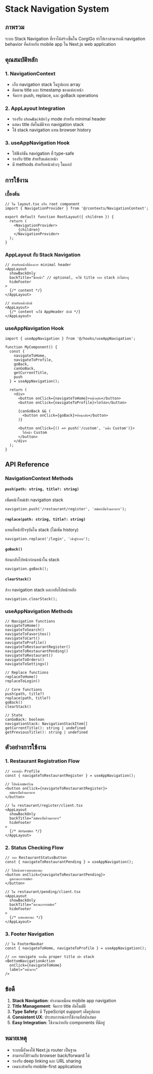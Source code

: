 # Stack Navigation System

## ภาพรวม

ระบบ Stack Navigation ที่เราได้สร้างขึ้นใน CorgiGo ทำให้เราสามารถมี navigation behavior ที่คล้ายกับ mobile app ใน Next.js web application

## คุณสมบัติหลัก

### 1. **NavigationContext** 
- เก็บ navigation stack ในรูปแบบ array
- ติดตาม title และ timestamp ของแต่ละหน้า
- จัดการ push, replace, และ goBack operations

### 2. **AppLayout Integration**
- รองรับ `showBackOnly` mode สำหรับ minimal header
- แสดง title อัตโนมัติจาก navigation stack
- ใช้ stack navigation แทน browser history

### 3. **useAppNavigation Hook**
- ให้ฟังก์ชัน navigation ที่ type-safe
- รองรับ title สำหรับแต่ละหน้า
- มี methods สำหรับหน้าต่างๆ ในแอป

## การใช้งาน

### เบื้องต้น

```tsx
// ใน layout.tsx หรือ root component
import { NavigationProvider } from '@/contexts/NavigationContext';

export default function RootLayout({ children }) {
  return (
    <NavigationProvider>
      {children}
    </NavigationProvider>
  );
}
```

### AppLayout กับ Stack Navigation

```tsx
// สำหรับหน้าที่ต้องการ minimal header
<AppLayout 
  showBackOnly 
  backTitle="ชื่อหน้า" // optional, จะใช้ title จาก stack ถ้าไม่ระบุ
  hideFooter
>
  {/* content */}
</AppLayout>

// สำหรับหน้าปกติ
<AppLayout>
  {/* content จะใช้ AppHeader ปกติ */}
</AppLayout>
```

### useAppNavigation Hook

```tsx
import { useAppNavigation } from '@/hooks/useAppNavigation';

function MyComponent() {
  const { 
    navigateToHome,
    navigateToProfile,
    goBack,
    canGoBack,
    getCurrentTitle,
    push
  } = useAppNavigation();

  return (
    <div>
      <button onClick={navigateToHome}>หน้าหลัก</button>
      <button onClick={navigateToProfile}>โปรไฟล์</button>
      
      {canGoBack && (
        <button onClick={goBack}>ย้อนกลับ</button>
      )}
      
      <button onClick={() => push('/custom', 'หน้า Custom')}>
        ไปหน้า Custom
      </button>
    </div>
  );
}
```

## API Reference

### NavigationContext Methods

#### `push(path: string, title?: string)`
เพิ่มหน้าใหม่เข้า navigation stack

```tsx
navigation.push('/restaurant/register', 'สมัครเปิดร้านอาหาร');
```

#### `replace(path: string, title?: string)`
แทนที่หน้าปัจจุบันใน stack (ไม่เพิ่ม history)

```tsx
navigation.replace('/login', 'เข้าสู่ระบบ');
```

#### `goBack()`
ย้อนกลับไปหน้าก่อนหน้าใน stack

```tsx
navigation.goBack();
```

#### `clearStack()`
ล้าง navigation stack และกลับไปหน้าหลัก

```tsx
navigation.clearStack();
```

### useAppNavigation Methods

```tsx
// Navigation functions
navigateToHome()
navigateToSearch()
navigateToFavorites()
navigateToCart()
navigateToProfile()
navigateToRestaurantRegister()
navigateToRestaurantPending()
navigateToRestaurant()
navigateToOrders()
navigateToSettings()

// Replace functions
replaceToHome()
replaceToLogin()

// Core functions
push(path, title?)
replace(path, title?)
goBack()
clearStack()

// State
canGoBack: boolean
navigationStack: NavigationStackItem[]
getCurrentTitle(): string | undefined
getPreviousTitle(): string | undefined
```

## ตัวอย่างการใช้งาน

### 1. Restaurant Registration Flow

```tsx
// จากหน้า Profile
const { navigateToRestaurantRegister } = useAppNavigation();

// ไปหน้าสมัครร้าน
<button onClick={navigateToRestaurantRegister}>
  สมัครเปิดร้านอาหาร
</button>

// ใน restaurant/register/client.tsx
<AppLayout 
  showBackOnly 
  backTitle="สมัครเปิดร้านอาหาร"
  hideFooter
>
  {/* ฟอร์มสมัคร */}
</AppLayout>
```

### 2. Status Checking Flow

```tsx
// จาก RestaurantStatusButton
const { navigateToRestaurantPending } = useAppNavigation();

// ไปหน้าตรวจสอบสถานะ
<button onClick={navigateToRestaurantPending}>
  ดูสถานะการสมัคร
</button>

// ใน restaurant/pending/client.tsx
<AppLayout 
  showBackOnly 
  backTitle="สถานะการสมัคร"
  hideFooter
>
  {/* แสดงสถานะ */}
</AppLayout>
```

### 3. Footer Navigation

```tsx
// ใน FooterNavbar
const { navigateToHome, navigateToProfile } = useAppNavigation();

// การ navigate จะเพิ่ม proper title เข้า stack
<BottomNavigationAction 
  onClick={navigateToHome}
  label="หน้าแรก" 
/>
```

## ข้อดี

1. **Stack Navigation**: ทำงานเหมือน mobile app navigation
2. **Title Management**: จัดการ title อัตโนมัติ
3. **Type Safety**: มี TypeScript support เต็มรูปแบบ
4. **Consistent UX**: ประสบการณ์การใช้งานที่สม่ำเสมอ
5. **Easy Integration**: ใช้งานง่ายกับ components ที่มีอยู่

## หมายเหตุ

- ระบบนี้ยังคงใช้ Next.js router เป็นฐาน
- สามารถใช้ร่วมกับ browser back/forward ได้
- รองรับ deep linking และ URL sharing
- เหมาะสำหรับ mobile-first applications 
